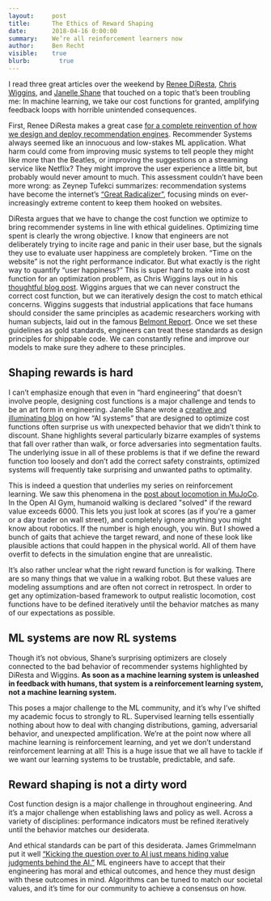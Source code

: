 ```yaml
---
layout:     post
title:      The Ethics of Reward Shaping
date:       2018-04-16 0:00:00
summary:    We’re all reinforcement learners now
author:     Ben Recht
visible:    true
blurb: 		  true
---
```


I read three great articles over the weekend by [Renee DiResta](http://twitter.com/noUpside), [Chris Wiggins](http://www.columbia.edu/~chw2/), and [Janelle Shane](https://twitter.com/janellecshane) that touched on a topic that’s been troubling me: In machine learning, we take our cost functions for granted, amplifying feedback loops with horrible unintended consequences.

First, Renee DiResta makes a great case [for a complete reinvention of how we design and deploy recommendation engines](https://www.wired.com/story/creating-ethical-recommendation-engines/
). Recommender Systems always seemed like an innocuous and low-stakes ML application. What harm could come from improving music systems to tell people they might like more than the Beatles, or improving the suggestions on a streaming service like Netflix? They might improve the user experience a little bit, but probably would never amount to much.  This assessment couldn’t have been more wrong: as Zeynep Tufekci summarizes: recommendation systems have become the internet’s  [“Great Radicalizer”](https://www.nytimes.com/2018/03/10/opinion/sunday/youtube-politics-radical.html), focusing minds on ever-increasingly extreme content to keep them hooked on websites.

DiResta argues that we have to change the cost function we optimize to bring recommender systems in line with ethical guidelines. Optimizing time spent is clearly the wrong objective. I know that engineers are not deliberately trying to incite rage and panic in their user base, but the signals they use to evaluate user happiness are completely broken. “Time on the website” is not the right performance indicator.  But what exactly is the right way to quantify “user happiness?” This is super hard to make into a cost function for an optimization problem, as Chris Wiggins lays out in his [thoughtful blog post](http://datascience.columbia.edu/ethical-principles-okrs-and-kpis-what-youtube-and-facebook-could-learn-tukey).  Wiggins argues that we can never construct the correct cost function, but we can iteratively design the cost to match ethical concerns. Wiggins suggests that industrial applications that face humans should consider the same principles as academic researchers working with human subjects, laid out in the famous [Belmont Report](https://www.hhs.gov/ohrp/regulations-and-policy/belmont-report/index.html). Once we set these guidelines as gold standards, engineers can treat these standards as design principles for shippable code. We can constantly refine and improve our models to make sure they adhere to these principles.

## Shaping rewards is hard

I can’t emphasize enough that even in “hard engineering” that doesn’t involve people, designing cost functions is a major challenge and tends to be an art form in engineering. Janelle Shane wrote a [creative and illuminating blog](http://aiweirdness.com/post/172894792687/when-algorithms-surprise-us) on how “AI systems” that are designed to optimize cost functions often surprise us with unexpected behavior that we didn’t think to discount. Shane highlights several particularly bizarre examples of systems that fall over rather than walk, or force adversaries into segmentation faults. The underlying issue in all of these problems is that if we define the reward function too loosely and don’t add the correct safety constraints, optimized systems will frequently take surprising and unwanted paths to optimality.

This is indeed a question that underlies my series on reinforcement learning. We saw this phenomena in the [post about locomotion in MuJoCo](http://www.argmin.net/2018/03/20/mujocoloco/). In the Open AI Gym, humanoid walking is declared "solved" if the reward value exceeds 6000. This lets you just look at scores (as if you're a gamer or a day trader on wall street), and completely ignore anything you might know about robotics. If the number is high enough, you win.  But I showed a bunch of gaits that achieve the target reward, and none of these look like plausible actions that could happen in the physical world. All of them have overfit to defects in the simulation engine that are unrealistic.

It’s also rather unclear what the right reward function is for walking. There are so many things that we value in a walking robot. But these values are modeling assumptions and are often not correct in retrospect.  In order to get any optimization-based framework to output realistic locomotion, cost functions have to be defined iteratively until the behavior matches as many of our expectations as possible.

## ML systems are now RL systems

Though it’s not obvious, Shane’s surprising optimizers are closely connected to the bad behavior of recommender systems highlighted by DiResta and Wiggins.  **As soon as a machine learning system is unleashed in feedback with humans, that system is a reinforcement learning system, not a machine learning system.**

This poses a major challenge to the ML community, and it’s why I’ve shifted my academic focus to strongly to RL.  Supervised learning tells essentially nothing about how to deal with changing distributions, gaming, adversarial behavior, and unexpected amplification. We’re at the point now where all machine learning is reinforcement learning, and yet we don’t understand reinforcement learning at all! This is a huge issue that we all have to tackle if we want our learning systems to be trustable, predictable, and safe.

## Reward shaping is not a dirty word

Cost function design is  a major challenge in throughout engineering. And it’s a major challenge when establishing laws and policy as well. Across a variety of disciplines: performance indicators must be refined iteratively until the behavior matches our desiderata.

And ethical standards can be part of this desiderata. James Grimmelmann put it well [“Kicking the question over to AI just means hiding value judgments behind the AI.”](https://www.washingtonpost.com/news/the-switch/wp/2018/04/11/ai-will-solve-facebooks-most-vexing-problems-mark-zuckerberg-says-just-dont-ask-when-or-how/) ML engineers have to accept that their engineering has moral and ethical outcomes, and hence they must design with these outcomes in mind. Algorithms can be tuned to match our societal values, and it’s time for our community to achieve a consensus on how.

